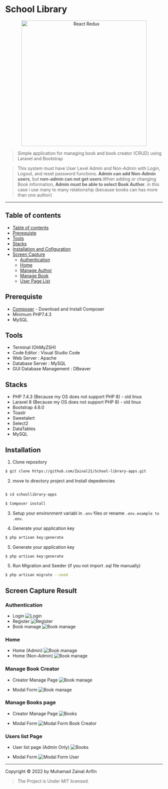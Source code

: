 # School Library

<p align="center">
  <a href="https://reactjs.org/">
    <img title="React Redux" src="https://raw.githubusercontent.com/laravel/art/master/logo-lockup/5%20SVG/2%20CMYK/1%20Full%20Color/laravel-logolockup-cmyk-red.svg" width="400">
  </a>
</p>

> Simple application for managing book and book creator (CRUD) using Laravel and Bootstrap

> This system must have User Level Admin and Non-Admin with Login, Logout, and reset password functions. **Admin can add Non-Admin users**, but **non-admin can not get users**.When adding or changing Book information, **Admin must be able to select Book Author**. in this case i use many to many relationship (because books can has more than one author)

---

## Table of contents

-   [Table of contents](#table-of-contents)
-   [Prerequiste](#prerequiste)
-   [Tools](#tools)
-   [Stacks](#stacks)
-   [Installation and Cofiguration](#installation)
-   [Screen Capture](#capture)
    -   [Authentication](#authentication)
    -   [Home](#home)
    -   [Manage Author](#manage-author)
    -   [Manage Book](#manage-book)
    -   [User Page List](#users-list-page)

## Prerequiste

-   [Composer](https://getcomposer.org/) - Download and Install Composer
-   Minimum PHP7.4.3
-   MySQL

## Tools

-   Terminal (OhMyZSH)
-   Code Editor : Visual Studio Code
-   Web Server : Apache
-   Database Server : MySQL
-   GUI Database Management : DBeaver

## Stacks

-   PHP 7.4.3 (Because my OS does not support PHP 8) - old linux
-   Laravel 8 (Because my OS does not support PHP 8) - old linux
-   Bootstrap 4.6.0
-   Toastr
-   Sweetalert
-   Select2
-   DataTables
-   MySQL

## Installation

1. Clone repository

```bash
$ git clone https://github.com/Zainal21/School-library-apps.git
```

2. move to directory project and Install depedencies

```bash

$ cd schoollibrary-apps

$ Composer install
```

3. Setup your environment variabl in `.env` files or rename `.env.example to .env`.

4. Generate your application key

```bash
$ php artisan key:generate
```

5. Generate your application key

```bash
$ php artisan key:generate
```

5. Run Migration and Seeder (if you not import .sql file manually)

```bash
$ php artisan migrate --seed
```

## Screen Capture Result

### Authentication

-   Login
    ![Login](public/screen_capture/login.png)
-   Register
    ![Register](public/screen_capture/register.png)
-   Book manage
    ![Book manage](public/screen_capture/reset_password_ori.png)

### Home

-   Home (Admin)
    ![Book manage](public/screen_capture/home_admin.png)
-   Home (Non-Admin)
    ![Book manage](public/screen_capture/non_admin.png)

### Manage Book Creator

-   Creator Manage Page
    ![Book manage](public/screen_capture/author_page.png)

-   Modal Form
    ![Book manage](public/screen_capture/creator_modal.png)

### Manage Books page

-   Creator Manage Page
    ![Books](public/screen_capture/book_page.png)

-   Modal Form
    ![Modal Form Book Creator](public/screen_capture/modal_books.png)

### Users list Page

-   User list page (Admin Only)
    ![Books](public/screen_capture/userpage.png)

-   Modal Form
    ![Modal Form User](public/screen_capture/modal_users.png)

---

Copyright © 2022 by Muhamad Zainal Arifin

> The Project is Under MIT licensed.
